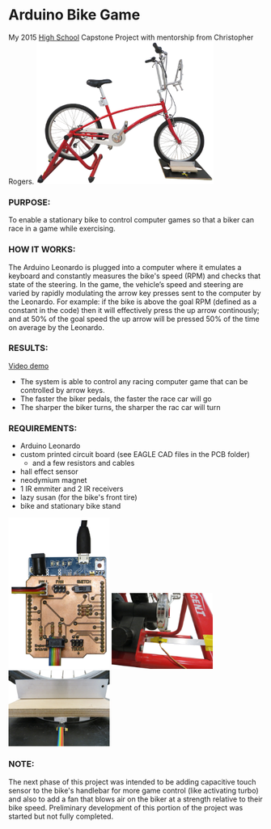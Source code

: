 # Arduino Bike Game
My 2015 [High School](http://www.scienceandmathacademy.com/) Capstone Project with mentorship from Christopher Rogers.
[<img src="/photos/main_view.jpg?raw=true" alt="main view" width="350">](https://youtu.be/r04d039daLk)

### PURPOSE:
To enable a stationary bike to control computer games so that a biker can race in a game while exercising.

### HOW IT WORKS:
The Arduino Leonardo is plugged into a computer where it emulates a keyboard and constantly measures the bike's speed (RPM) and checks that state of the steering.  In the game, the vehicle’s speed and steering are varied by rapidly modulating the arrow key presses sent to the computer by the Leonardo.
For example: if the bike is above the goal RPM (defined as a constant in the code) then it will effectively press the up arrow continously; and at 50% of the goal speed the up arrow will be pressed 50% of the time on average by the Leonardo.

### RESULTS:
[Video demo](https://youtu.be/r04d039daLk)
* The system is able to control any racing computer game that can be controlled by arrow keys.
* The faster the biker pedals, the faster the race car will go
* The sharper the biker turns, the sharper the rac car will turn

### REQUIREMENTS:
* Arduino Leonardo
* custom printed circuit board (see EAGLE CAD files in the PCB folder)
  * and a few resistors and cables
* hall effect sensor
* neodymium magnet
* 1 IR emmiter and 2 IR receivers
* lazy susan (for the bike's front tire)
* bike and stationary bike stand

<img src="/photos/pcb1.jpg?raw=true" alt="main view" width="200"> <img src="/photos/speed_sensor.jpg?raw=true" alt="speed sensor" width="200"> <img src="/photos/steering_sensor.jpg?raw=true" alt="steering sensor" width="200">

### NOTE:
The next phase of this project was intended to be adding capacitive touch sensor to the bike's handlebar for more game control (like activating turbo) and also to add a fan that blows air on the biker at a strength relative to their bike speed.  Preliminary development of this portion of the project was started but not fully completed.
